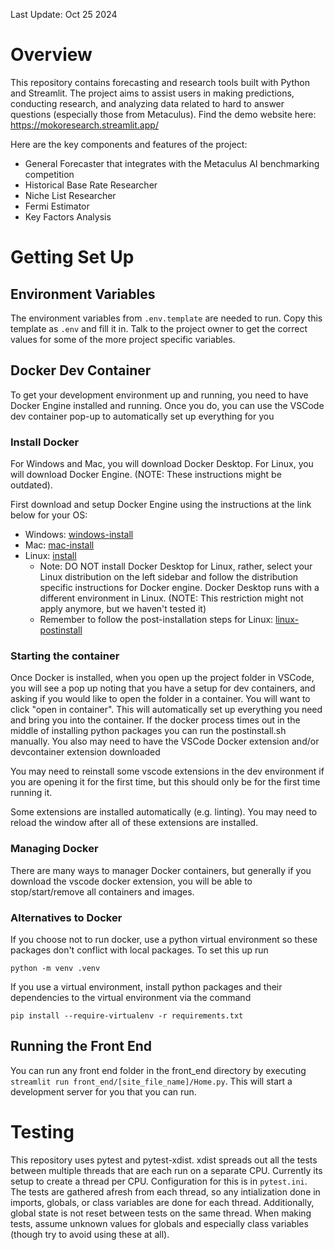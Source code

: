 Last Update: Oct 25 2024

# Overview
This repository contains forecasting and research tools built with Python and Streamlit. The project aims to assist users in making predictions, conducting research, and analyzing data related to hard to answer questions (especially those from Metaculus). Find the demo website here: https://mokoresearch.streamlit.app/

Here are the key components and features of the project:
- General Forecaster that integrates with the Metaculus AI benchmarking competition
- Historical Base Rate Researcher
- Niche List Researcher
- Fermi Estimator
- Key Factors Analysis

# Getting Set Up

## Environment Variables
The environment variables from ```.env.template``` are needed to run. Copy this template as ```.env``` and fill it in. Talk to the project owner to get the correct values for some of the more project specific variables.

## Docker Dev Container
To get your development environment up and running, you need to have Docker Engine installed and running. Once you do, you can use the VSCode dev container pop-up to automatically set up everything for you

### Install Docker
For Windows and Mac, you will download Docker Desktop. For Linux, you will download Docker Engine. (NOTE: These instructions might be outdated).

First download and setup Docker Engine using the instructions at the link below for your OS:
 * Windows: [windows-install](https://docs.docker.com/desktop/install/windows-install/)
 * Mac: [mac-install](mac-install)
 * Linux: [install](https://docs.docker.com/engine/install/)
    * Note: DO NOT install Docker Desktop for Linux, rather, select your Linux distribution on the left sidebar and follow the distribution specific instructions for Docker engine. Docker Desktop runs with a different environment in Linux. (NOTE: This restriction might not apply anymore, but we haven't tested it)
    * Remember to follow the post-installation steps for Linux: [linux-postinstall](https://docs.docker.com/engine/install/linux-postinstall/)


### Starting the container
Once Docker is installed, when you open up the project folder in VSCode, you will see a pop up noting that you have a setup for dev containers, and asking if you would like to open the folder in a container. You will want to click "open in container". This will automatically set up everything you need and bring you into the container. If the docker process times out in the middle of installing python packages you can run the postinstall.sh manually. You also may need to have the VSCode Docker extension and/or devcontainer extension downloaded

You may need to reinstall some vscode extensions in the dev environment if you are opening it for the first time, but this should only be for the first time running it.

Some extensions are installed automatically (e.g. linting). You may need to reload the window after all of these extensions are installed.

### Managing Docker
There are many ways to manager Docker containers, but generally if you download the vscode docker extension, you will be able to stop/start/remove all containers and images.


### Alternatives to Docker
If you choose not to run docker, use a python virtual environment so these packages don't conflict with local packages. To set this up run

```
python -m venv .venv
```

If you use a virtual environment, install python packages and their dependencies to the virtual environment via the command

```
pip install --require-virtualenv -r requirements.txt
```

## Running the Front End
You can run any front end folder in the front_end directory by executing `streamlit run front_end/[site_file_name]/Home.py`. This will start a development server for you that you can run.


# Testing
This repository uses pytest and pytest-xdist. xdist spreads out all the tests between multiple threads that are each run on a separate CPU. Currently its setup to create a thread per CPU. Configuration for this is in `pytest.ini`. The tests are gathered afresh from each thread, so any intialization done in imports, globals, or class variables are done for each thread. Additionally, global state is not reset between tests on the same thread. When making tests, assume unknown values for globals and especially class variables (though try to avoid using these at all).